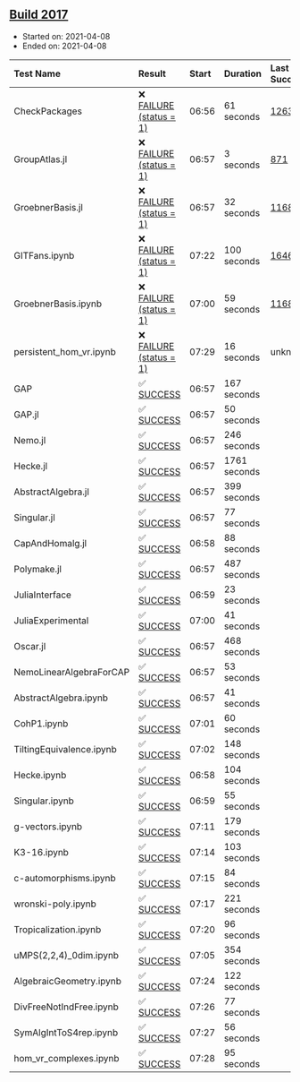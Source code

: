 ## [Build 2017](https://oscarci.mathematik.uni-kl.de/job/oscar-stable/2017/)

* Started on: 2021-04-08
* Ended on: 2021-04-08

| Test Name    | Result | Start | Duration | Last Success | First Failure |
|:-------------|:-------|:------|:---------|:-------------|:--------------|
| CheckPackages | ❌ [FAILURE (status = 1)](https://oscarci.mathematik.uni-kl.de/job/oscar-stable/2017/artifact/logs/build-2017/CheckPackages.log) | 06:56 | 61 seconds | [1263](https://oscarci.mathematik.uni-kl.de/job/oscar-stable/1263/) | [1264](https://oscarci.mathematik.uni-kl.de/job/oscar-stable/1264/) |
| GroupAtlas.jl | ❌ [FAILURE (status = 1)](https://oscarci.mathematik.uni-kl.de/job/oscar-stable/2017/artifact/logs/build-2017/GroupAtlas.jl.log) | 06:57 | 3 seconds | [871](https://oscarci.mathematik.uni-kl.de/job/oscar-stable/871/) | [872](https://oscarci.mathematik.uni-kl.de/job/oscar-stable/872/) |
| GroebnerBasis.jl | ❌ [FAILURE (status = 1)](https://oscarci.mathematik.uni-kl.de/job/oscar-stable/2017/artifact/logs/build-2017/GroebnerBasis.jl.log) | 06:57 | 32 seconds | [1168](https://oscarci.mathematik.uni-kl.de/job/oscar-stable/1168/) | [1169](https://oscarci.mathematik.uni-kl.de/job/oscar-stable/1169/) |
| GITFans.ipynb | ❌ [FAILURE (status = 1)](https://oscarci.mathematik.uni-kl.de/job/oscar-stable/2017/artifact/logs/build-2017/GITFans.ipynb.log) | 07:22 | 100 seconds | [1646](https://oscarci.mathematik.uni-kl.de/job/oscar-stable/1646/) | [1647](https://oscarci.mathematik.uni-kl.de/job/oscar-stable/1647/) |
| GroebnerBasis.ipynb | ❌ [FAILURE (status = 1)](https://oscarci.mathematik.uni-kl.de/job/oscar-stable/2017/artifact/logs/build-2017/GroebnerBasis.ipynb.log) | 07:00 | 59 seconds | [1168](https://oscarci.mathematik.uni-kl.de/job/oscar-stable/1168/) | [1169](https://oscarci.mathematik.uni-kl.de/job/oscar-stable/1169/) |
| persistent_hom_vr.ipynb | ❌ [FAILURE (status = 1)](https://oscarci.mathematik.uni-kl.de/job/oscar-stable/2017/artifact/logs/build-2017/persistent_hom_vr.ipynb.log) | 07:29 | 16 seconds | unknown | unknown |
| GAP | ✅ [SUCCESS](https://oscarci.mathematik.uni-kl.de/job/oscar-stable/2017/artifact/logs/build-2017/GAP.log) | 06:57 | 167 seconds |  |  |
| GAP.jl | ✅ [SUCCESS](https://oscarci.mathematik.uni-kl.de/job/oscar-stable/2017/artifact/logs/build-2017/GAP.jl.log) | 06:57 | 50 seconds |  |  |
| Nemo.jl | ✅ [SUCCESS](https://oscarci.mathematik.uni-kl.de/job/oscar-stable/2017/artifact/logs/build-2017/Nemo.jl.log) | 06:57 | 246 seconds |  |  |
| Hecke.jl | ✅ [SUCCESS](https://oscarci.mathematik.uni-kl.de/job/oscar-stable/2017/artifact/logs/build-2017/Hecke.jl.log) | 06:57 | 1761 seconds |  |  |
| AbstractAlgebra.jl | ✅ [SUCCESS](https://oscarci.mathematik.uni-kl.de/job/oscar-stable/2017/artifact/logs/build-2017/AbstractAlgebra.jl.log) | 06:57 | 399 seconds |  |  |
| Singular.jl | ✅ [SUCCESS](https://oscarci.mathematik.uni-kl.de/job/oscar-stable/2017/artifact/logs/build-2017/Singular.jl.log) | 06:57 | 77 seconds |  |  |
| CapAndHomalg.jl | ✅ [SUCCESS](https://oscarci.mathematik.uni-kl.de/job/oscar-stable/2017/artifact/logs/build-2017/CapAndHomalg.jl.log) | 06:58 | 88 seconds |  |  |
| Polymake.jl | ✅ [SUCCESS](https://oscarci.mathematik.uni-kl.de/job/oscar-stable/2017/artifact/logs/build-2017/Polymake.jl.log) | 06:57 | 487 seconds |  |  |
| JuliaInterface | ✅ [SUCCESS](https://oscarci.mathematik.uni-kl.de/job/oscar-stable/2017/artifact/logs/build-2017/JuliaInterface.log) | 06:59 | 23 seconds |  |  |
| JuliaExperimental | ✅ [SUCCESS](https://oscarci.mathematik.uni-kl.de/job/oscar-stable/2017/artifact/logs/build-2017/JuliaExperimental.log) | 07:00 | 41 seconds |  |  |
| Oscar.jl | ✅ [SUCCESS](https://oscarci.mathematik.uni-kl.de/job/oscar-stable/2017/artifact/logs/build-2017/Oscar.jl.log) | 06:57 | 468 seconds |  |  |
| NemoLinearAlgebraForCAP | ✅ [SUCCESS](https://oscarci.mathematik.uni-kl.de/job/oscar-stable/2017/artifact/logs/build-2017/NemoLinearAlgebraForCAP.log) | 06:57 | 53 seconds |  |  |
| AbstractAlgebra.ipynb | ✅ [SUCCESS](https://oscarci.mathematik.uni-kl.de/job/oscar-stable/2017/artifact/logs/build-2017/AbstractAlgebra.ipynb.log) | 06:57 | 41 seconds |  |  |
| CohP1.ipynb | ✅ [SUCCESS](https://oscarci.mathematik.uni-kl.de/job/oscar-stable/2017/artifact/logs/build-2017/CohP1.ipynb.log) | 07:01 | 60 seconds |  |  |
| TiltingEquivalence.ipynb | ✅ [SUCCESS](https://oscarci.mathematik.uni-kl.de/job/oscar-stable/2017/artifact/logs/build-2017/TiltingEquivalence.ipynb.log) | 07:02 | 148 seconds |  |  |
| Hecke.ipynb | ✅ [SUCCESS](https://oscarci.mathematik.uni-kl.de/job/oscar-stable/2017/artifact/logs/build-2017/Hecke.ipynb.log) | 06:58 | 104 seconds |  |  |
| Singular.ipynb | ✅ [SUCCESS](https://oscarci.mathematik.uni-kl.de/job/oscar-stable/2017/artifact/logs/build-2017/Singular.ipynb.log) | 06:59 | 55 seconds |  |  |
| g-vectors.ipynb | ✅ [SUCCESS](https://oscarci.mathematik.uni-kl.de/job/oscar-stable/2017/artifact/logs/build-2017/g-vectors.ipynb.log) | 07:11 | 179 seconds |  |  |
| K3-16.ipynb | ✅ [SUCCESS](https://oscarci.mathematik.uni-kl.de/job/oscar-stable/2017/artifact/logs/build-2017/K3-16.ipynb.log) | 07:14 | 103 seconds |  |  |
| c-automorphisms.ipynb | ✅ [SUCCESS](https://oscarci.mathematik.uni-kl.de/job/oscar-stable/2017/artifact/logs/build-2017/c-automorphisms.ipynb.log) | 07:15 | 84 seconds |  |  |
| wronski-poly.ipynb | ✅ [SUCCESS](https://oscarci.mathematik.uni-kl.de/job/oscar-stable/2017/artifact/logs/build-2017/wronski-poly.ipynb.log) | 07:17 | 221 seconds |  |  |
| Tropicalization.ipynb | ✅ [SUCCESS](https://oscarci.mathematik.uni-kl.de/job/oscar-stable/2017/artifact/logs/build-2017/Tropicalization.ipynb.log) | 07:20 | 96 seconds |  |  |
| uMPS(2,2,4)_0dim.ipynb | ✅ [SUCCESS](https://oscarci.mathematik.uni-kl.de/job/oscar-stable/2017/artifact/logs/build-2017/uMPS-2-2-4-_0dim.ipynb.log) | 07:05 | 354 seconds |  |  |
| AlgebraicGeometry.ipynb | ✅ [SUCCESS](https://oscarci.mathematik.uni-kl.de/job/oscar-stable/2017/artifact/logs/build-2017/AlgebraicGeometry.ipynb.log) | 07:24 | 122 seconds |  |  |
| DivFreeNotIndFree.ipynb | ✅ [SUCCESS](https://oscarci.mathematik.uni-kl.de/job/oscar-stable/2017/artifact/logs/build-2017/DivFreeNotIndFree.ipynb.log) | 07:26 | 77 seconds |  |  |
| SymAlgIntToS4rep.ipynb | ✅ [SUCCESS](https://oscarci.mathematik.uni-kl.de/job/oscar-stable/2017/artifact/logs/build-2017/SymAlgIntToS4rep.ipynb.log) | 07:27 | 56 seconds |  |  |
| hom_vr_complexes.ipynb | ✅ [SUCCESS](https://oscarci.mathematik.uni-kl.de/job/oscar-stable/2017/artifact/logs/build-2017/hom_vr_complexes.ipynb.log) | 07:28 | 95 seconds |  |  |
